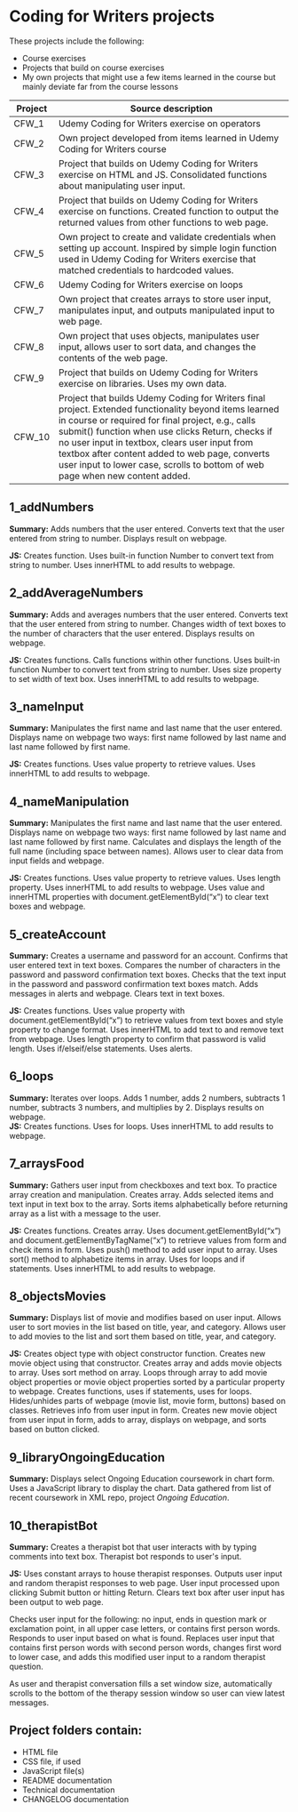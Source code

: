 # Coding for Writers projects

These projects include the following: 
* Course exercises
* Projects that build on course exercises
* My own projects that might use a few items learned in the course but mainly deviate far from the course lessons

| Project | Source description |
| ------------- |-------------|
| CFW_1 | Udemy Coding for Writers exercise on operators | 
| CFW_2 | Own project developed from items learned in Udemy Coding for Writers course  |
| CFW_3 | Project that builds on Udemy Coding for Writers exercise on HTML and JS. Consolidated functions about manipulating user input. |
| CFW_4 | Project that builds on Udemy Coding for Writers exercise on functions. Created function to output the returned values from other functions to web page. |
| CFW_5 | Own project to create and validate credentials when setting up account. Inspired by simple login function used in Udemy Coding for Writers exercise that matched credentials to hardcoded values. |
| CFW_6 | Udemy Coding for Writers exercise on loops |
| CFW_7 | Own project that creates arrays to store user input, manipulates input, and outputs manipulated input to web page.  |
| CFW_8 | Own project that uses objects, manipulates user input, allows user to sort data, and changes the contents of the web page. |
| CFW_9 | Project that builds on Udemy Coding for Writers exercise on libraries. Uses my own data. |
| CFW_10 | Project that builds Udemy Coding for Writers final project. Extended functionality beyond items learned in course or required for final project, e.g., calls submit() function when use clicks Return, checks if no user input in textbox, clears user input from textbox after content added to web page, converts user input to lower case, scrolls to bottom of web page when new content added. |


## 1_addNumbers 
**Summary:** Adds numbers that the user entered. Converts text that the user entered from string to number. Displays result on webpage.  

**JS:** Creates function. Uses built-in function Number to convert text from string to number. Uses innerHTML to add results to webpage.

## 2_addAverageNumbers 
**Summary:** Adds and averages numbers that the user entered. Converts text that the user entered from string to number. Changes width of text boxes to the number of characters that the user entered. Displays results on webpage.  

**JS:**  Creates functions. Calls functions within other functions. Uses built-in function Number to convert text from string to number. Uses size property to set width of text box. Uses innerHTML to add results to webpage.

## 3_nameInput 
**Summary:** Manipulates the first name and last name that the user entered. Displays name on webpage two ways: first name followed by last name and last name followed by first name.   

**JS:** Creates functions. Uses value property to retrieve values. Uses innerHTML to add results to webpage. 

## 4_nameManipulation
**Summary:** Manipulates the first name and last name that the user entered. Displays name on webpage two ways: first name followed by last name and last name followed by first name. Calculates and displays the length of the full name (including space between names). Allows user to clear data from input fields and webpage. 

**JS:** Creates functions. Uses value property to retrieve values. Uses length property. Uses innerHTML to add results to webpage. Uses value and innerHTML properties with document.getElementById(“x”) to clear text boxes and webpage.

## 5_createAccount 
**Summary:** Creates a username and password for an account. Confirms that user entered text in text boxes. Compares the number of characters in the password and password confirmation text boxes. Checks that the text input in the password and password confirmation text boxes match. Adds messages in alerts and webpage. Clears text in text boxes.  

**JS:** Creates functions. Uses value property with document.getElementById(“x”) to retrieve values from text boxes and style property to change format. Uses innerHTML to add text to and remove text from webpage. Uses length property to confirm that password is valid length. Uses if/elseif/else statements. Uses alerts.

## 6_loops 
**Summary:** Iterates over loops. Adds 1 number, adds 2 numbers, subtracts 1 number, subtracts 3 numbers, and multiplies by 2. Displays results on webpage.  
**JS:** Creates functions. Uses for loops. Uses innerHTML to add results to webpage.

## 7_arraysFood
**Summary:** Gathers user input from checkboxes and text box. To practice array creation and manipulation. Creates array. Adds selected items and text input in text box to the array. Sorts items alphabetically before returning array as a list with a message to the user.  

**JS:** Creates functions. Creates array. Uses document.getElementById(“x”) and document.getElementByTagName(“x”) to retrieve values from form and check items in form. Uses push() method to add user input to array. Uses sort() method to alphabetize items in array. Uses for loops and if statements. Uses innerHTML to add results to webpage.

## 8_objectsMovies
**Summary:** Displays list of movie and modifies based on user input. Allows user to sort movies in the list based on title, year, and category. Allows user to add movies to the list and sort them based on title, year, and category.

**JS:** Creates object type with object constructor function. Creates new movie object using that constructor. Creates array and adds movie objects to array. Uses sort method on array. Loops through array to add movie object properties or movie object properties sorted by a particular property to webpage. Creates functions, uses if statements, uses for loops. Hides/unhides parts of webpage (movie list, movie form, buttons) based on classes. Retrieves info from user input in form. Creates new movie object from user input in form, adds to array, displays on webpage, and sorts based on button clicked. 

## 9_libraryOngoingEducation
**Summary:** Displays select Ongoing Education coursework in chart form. Uses a JavaScript library to display the chart. Data gathered from list of recent coursework in XML repo, project *Ongoing Education*.

## 10_therapistBot
**Summary:** Creates a therapist bot that user interacts with by typing comments into text box. Therapist bot responds to user's input.
 
**JS:** Uses constant arrays to house therapist responses. Outputs user input and random therapist responses to web page. User input processed upon clicking Submit button or hitting Return. Clears text box after user input has been output to web page.

Checks user input for the following: no input, ends in question mark or exclamation point, in all upper case letters, or contains first person words. Responds to user input based on what is found. Replaces user input that contains first person words with second person words, changes first word to lower case, and adds this modified user input to a random therapist question.

As user and therapist conversation fills a set window size, automatically scrolls to the bottom of the therapy session window so user can view latest messages. 


## Project folders contain:  
* HTML file
* CSS file, if used
* JavaScript file(s)
* README documentation
* Technical documentation
* CHANGELOG documentation